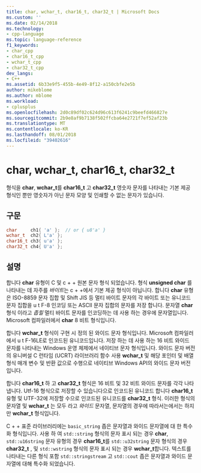 ```yaml
---
title: char, wchar_t, char16_t, char32_t | Microsoft Docs
ms.custom: ''
ms.date: 02/14/2018
ms.technology:
- cpp-language
ms.topic: language-reference
f1_keywords:
- char_cpp
- char16_t_cpp
- wchar_t_cpp
- char32_t_cpp
dev_langs:
- C++
ms.assetid: 6b33e9f5-455b-4e49-8f12-a150cbfe2e5b
author: mikeblome
ms.author: mblome
ms.workload:
- cplusplus
ms.openlocfilehash: 2d0c89df02c624d96c613f6241c9beefd466827e
ms.sourcegitcommit: 2b9e8af9b7138f502ffcba64e2721f7ef52af23b
ms.translationtype: MT
ms.contentlocale: ko-KR
ms.lasthandoff: 08/01/2018
ms.locfileid: "39402616"
---
```

# <a name="char-wchart-char16t-char32t"></a>char, wchar_t, char16_t, char32_t
형식을 **char**, **wchar_t**를 **char16_t** 고 **char32_t** 영숫자 문자를 나타내는 기본 제공 형식인 뿐만 영숫자가 아닌 문자 모양 및 인쇄할 수 없는 문자가 있습니다.

## <a name="syntax"></a>구문

```cpp  
char     ch1{ 'a' };  // or { u8'a' }   
wchar_t  ch2{ L'a' };    
char16_t ch3{ u'a' };    
char32_t ch4{ U'a' };  
```  
  
## <a name="remarks"></a>설명

합니다 **char** 유형이 C 및 c + + 원본 문자 형식 되었습니다. 형식 **unsigned char** 를 나타내는 데 자주를 *바이트*는 c + +에서 기본 제공 형식이 아닙니다. 합니다 **char** 유형은 ISO-8859 문자 집합 및 Shift JIS 등 멀티 바이트 문자의 각 바이트 또는 유니코드 문자 집합을 u t F-8 인코딩 또는 ASCII 문자 집합의 문자를 저장 합니다. 문자열 **char** 형식 이라고 *좁힐* 멀티 바이트 문자를 인코딩하는 데 사용 하는 경우에 문자열입니다. Microsoft 컴파일러에서 **char** 8 비트 형식입니다.

합니다 **wchar_t** 형식이 구현 시 정의 된 와이드 문자 형식입니다. Microsoft 컴파일러에서 u t F-16LE로 인코드된 유니코드입니다. 저장 하는 데 사용 하는 16 비트 와이드 문자를 나타내는 Windows 운영 체제에서 네이티브 문자 형식입니다. 와이드 문자 버전의 유니버설 C 런타임 (UCRT) 라이브러리 함수 사용 **wchar_t** 및 해당 포인터 및 배열 형식 매개 변수 및 반환 값으로 수행으로 네이티브 Windows API의 와이드 문자 버전입니다.

합니다 **char16_t** 하 고 **char32_t** 형식은 16 비트 및 32 비트 와이드 문자를 각각 나타냅니다. Utf-16 형식으로 저장할 수 있습니다으로 인코드된 유니코드 합니다 **char16_t** 유형 및 UTF-32에 저장할 수으로 인코드된 유니코드를 **char32_t** 형식. 이러한 형식의 문자열 및 **wchar_t** 는 모두 라고 *와이드* 문자열, 문자열의 경우에 따라서는에서는 하지만 **wchar_t** 형식입니다.

C + + 표준 라이브러리에는 `basic_string` 좁은 문자열과 와이드 문자열에 대 한 특수화 형식입니다. 사용 하 여 `std::string` 형식의 문자 표시 되는 경우 **char**, `std::u16string` 문자 유형의 경우 **char16_t**를 `std::u32string` 문자 형식의 경우 **char32_t** , 및 `std::wstring` 형식의 문자 표시 되는 경우 **wchar_t**합니다. 텍스트를 나타내는 다른 형식 포함 `std::stringstream` 고 `std::cout` 좁은 문자열과 와이드 문자열에 대해 특수화 되었습니다.  